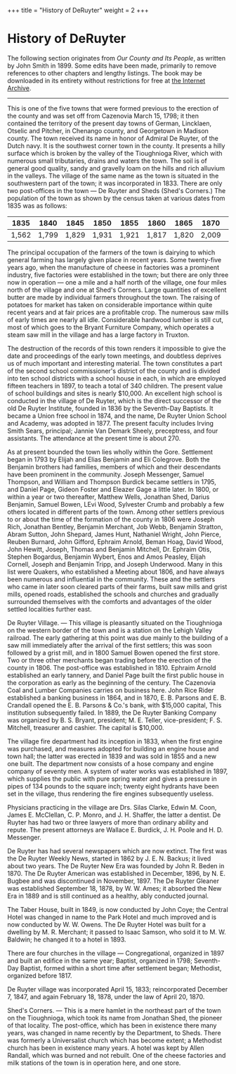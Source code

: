 +++
title = "History of DeRuyter"
weight = 2
+++

# History of DeRuyter

The following section originates from _Our County and Its People_, as written by
John Smith in 1899. Some edits have been made, primarily to remove references to
other chapters and lengthy listings. The book may be downloaded in its entirety
without restrictions for free at
[the Internet Archive](https://archive.org/details/cu31924028831960/mode/2up).

---

This is one of the five towns that were formed previous to the erection of the
county and was set off from Cazenovia March 15, 1798; it then contained the
territory of the present day towns of German, Lincklaen, Otselic and Pitcher, in
Chenango county, and Georgetown in Madison county. The town received its name in
honor of Admiral De Ruyter, of the Dutch navy. It is the southwest corner town
in the county. It presents a hilly surface which is broken by the valley of the
Tioughnioga River, which with numerous small tributaries, drains and waters the
town. The soil is of general good quality, sandy and gravelly loam on the hills
and rich alluvium in the valleys. The village of the same name as the town is
situated in the southwestern part of the town; it was incorporated in 1833.
There are only two post-offices in the town — De Ruyter and Sheds (Shed's
Corners.) The population of the town as shown by the census taken at various
dates from 1835 was as follows:

| 1835  | 1840  | 1845  | 1850  | 1855  | 1860  | 1865  | 1870  | 1875  | 1880  | 1890  | 1892  |
| :---: | :---: | :---: | :---: | :---: | :---: | :---: | :---: | :---: | :---: | :---: | :---: |
| 1,562 | 1,799 | 1,829 | 1,931 | 1,921 | 1,817 | 1,820 | 2,009 | 1,609 | 1,584 | 1,500 | 1,480 |

The principal occupation of the farmers of the town is dairying to which general
farming has largely given place in recent years. Some twenty-five years ago,
when the manufacture of cheese in factories was a prominent industry, five
factories were established in the town; but there are only three now in
operation — one a mile and a half north of the village, one four miles north of
the village and one at Shed's Corners. Large quantities of excellent butter are
made by individual farmers throughout the town. The raising of potatoes for
market has taken on considerable importance within quite recent years and at
fair prices are a profitable crop. The numerous saw mills of early times are
nearly all idle. Considerable hardwood lumber is still cut, most of which goes
to the Bryant Furniture Company, which operates a steam saw mill in the village
and has a large factory in Truxton.

The destruction of the records of this town renders it impossible to give the
date and proceedings of the early town meetings, and doubtless deprives us of
much important and interesting material. The town constitutes a part of the
second school commissioner's district of the county and is divided into ten
school districts with a school house in each, in which are employed fifteen
teachers in 1897, to teach a total of 340 children. The present value of school
buildings and sites is nearly $10,000. An excellent high school is conducted in
the village of De Ruyter, which is the direct successor of the old De Ruyter
Institute, founded in 1836 by the Seventh-Day Baptists. It became a Union free
school in 1874, and the name, De Ruyter Union School and Academy, was adopted
in 1877. The present faculty includes Irving Smith Sears, principal; Jannie Van
Demark Sheely, preceptress, and four assistants. The attendance at the present
time is about 270.

As at present bounded the town lies wholly within the Gore. Settlement began in
1793 by Elijah and Elias Benjamin and Eli Colegrove. Both the Benjamin brothers
had families, members of which and their descendants have been prominent in the
community. Joseph Messenger, Samuel Thompson, and William and Thompson Burdick
became settlers in 1795, and Daniel Page, Gideon Foster and Eleazer Gage a
little later. In 1800, or within a year or two thereafter, Matthew Wells,
Jonathan Shed, Darius Benjamin, Samuel Bowen, LEvi Wood, Sylvester Crumb and
probably a few others located in different parts of the town. Among other
settlers previous to or about the time of the formation of the county in 1806
were Joseph Rich, Jonathan Bentley, Benjamin Merchant, Job Webb, Benjamin
Stratton, Abram Sutton, John Shepard, James Hunt, Nathaniel Wright, John Pierce,
Reuben Burnard, John Gifford, Ephraim Arnold, Beman Hoag, David Wood, John
Hewitt, Joseph, Thomas and Benjamin Mitchell, Dr. Ephraim Otis, Stephen
Bogardus, Benjamin Wybert, Enos and Amos Peasley, Elijah Cornell, Joseph and
Benjamin Tripp, and Joseph Underwood. Many in this list were Quakers, who
established a Meeting about 1806, and have always been numerous and influential
in the community. These and the settlers who came in later soon cleared parts of
their farms, built saw mills and grist mills, opened roads, established the
schools and churches and gradually surrounded themselves with the comforts and
advantages of the older settled localities further east.

De Ruyter Village. — This village is pleasantly situated on the Tioughnioga on
the western border of the town and is a station on the Lehigh Valley railroad.
The early gathering at this point was due mainly to the building of a saw mill
immediately after the arrival of the first settlers; this was soon followed by a
grist mill, and in 1800 Samuel Bowen opened the first store. Two or three other
merchants began trading before the erection of the county in 1806. The
post-office was established in 1810. Ephraim Arnold established an early
tannery, and Daniel Page built the first public house in the corporation as
early as the beginning of the century. The Cazenovia Coal and Lumber Companies
carries on business here. John Rice Rider established a banking business in
1864, and in 1870, E. B. Parsons and E. B. Crandall opened the E. B. Parsons &
Co.'s bank, with $15,000 capital, This institution subsequently failed. In 1889,
the De Ruyter Banking Company was organized by B. S. Bryant, president; M. E.
Teller, vice-president; F. S. Mitchell, treasurer and cashier. The capital is
$10,000.

The village fire department had its inception in 1833, when the first engine was
purchased, and measures adopted for building an engine house and town hall; the
latter was erected in 1839 and was sold in 1855 and a new one built. The
department now consists of a hose company and engine company of seventy men. A
system of water works was established in 1897, which supplies the public with
pure spring water and gives a pressure in pipes of 134 pounds to the square
inch; twenty eight hydrants have been set in the village, thus rendering the
fire engines subsequently useless.

Physicians practicing in the village are Drs. Silas Clarke, Edwin M. Coon, James
E. McClellan, C. P. Monro, and J. H. Shaffer, the latter a dentist. De Ruyter
has had two or three lawyers of more than ordinary ability and repute. The
present attorneys are Wallace E. Burdick, J. H. Poole and H. D. Messenger.

De Ruyter has had several newspapers which are now extinct. The first was the De
Ruyter Weekly News, started in 1862 by J. E. N. Backus; it lived about two
years. The De Ruyter New Era was founded by John R. Beden in 1870. The De Ruyter
American was established in December, 1896, by N. E. Bugbee and was discontinued
in November, 1897. The De Ruyter Gleaner was established September 18, 1878, by
W. W. Ames; it absorbed the New Era in 1889 and is still continued as a healthy,
ably conducted journal.

The Taber House, built in 1849, is now conducted by John Coye; the Central Hotel
was changed in name to the Park Hotel and much improved and is now conducted by
W. W. Owens. The De Ruyter Hotel was built for a dwelling by M. R. Merchant; it
passed to Isaac Samson, who sold it to M. W. Baldwin; he changed it to a hotel
in 1893.

There are four churches in the village — Congregational, organized in 1897 and
built an edifice in the same year; Baptist, organized in 1798; Seventh-Day
Baptist, formed within a short time after settlement began; Methodist, organized
before 1817.

De Ruyter village was incorporated April 15, 1833; reincorporated December 7,
1847, and again February 18, 1878, under the law of April 20, 1870.

Shed's Corners. — This is a mere hamlet in the northeast part of the town on the
Tioughnioga, which took its name from Jonathan Shed, the pioneer of that
locality. The post-office, which has been in existence there many years, was
changed in name recently by the Department, to Sheds. There was formerly a
Universalist church which has become extent; a Methodist church has been in
existence many years. A hotel was kept by Allen Randall, which was burned and
not rebuilt. One of the cheese factories and milk stations of the town is in
operation here, and one store.
